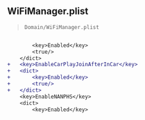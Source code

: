 ## WiFiManager.plist

> `Domain/WiFiManager.plist`

```diff

 		<key>Enabled</key>
 		<true/>
 	</dict>
+	<key>EnableCarPlayJoinAfterInCar</key>
+	<dict>
+		<key>Enabled</key>
+		<true/>
+	</dict>
 	<key>EnableNANPHS</key>
 	<dict>
 		<key>Enabled</key>

```
